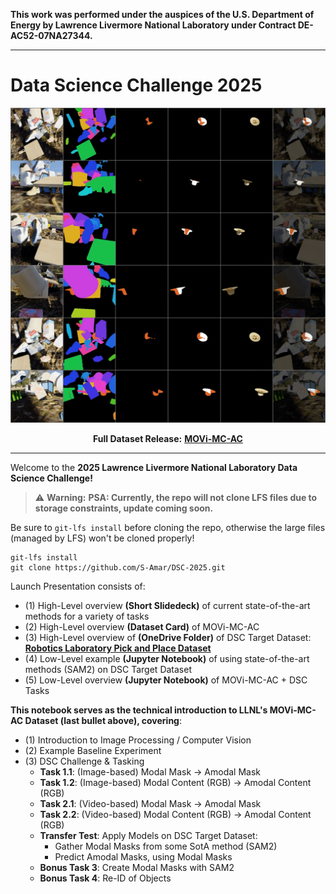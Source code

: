 **This work was performed under the auspices of the U.S. Department of Energy by Lawrence Livermore National Laboratory under Contract DE-AC52-07NA27344.**

---

# Data Science Challenge 2025

<div align="center">

[![Alt Text](ex_vis.png)](https://huggingface.co/datasets/Amar-S/MOVi-MC-AC)

**Full Dataset Release:** [**MOVi-MC-AC**](https://huggingface.co/datasets/Amar-S/MOVi-MC-AC)

</div>

---

Welcome to the **2025 Lawrence Livermore National Laboratory Data Science Challenge!**

> ⚠️ **Warning:**
> **PSA: Currently, the repo will not clone LFS files due to storage constraints, update coming soon.**

Be sure to `git-lfs install` before cloning the repo, otherwise the large files (managed by LFS) won't be cloned properly!

```
git-lfs install
git clone https://github.com/S-Amar/DSC-2025.git
```

Launch Presentation consists of:
- (1) High-Level overview **(Short Slidedeck)** of current state-of-the-art methods for a variety of tasks
- (2) High-Level overview **(Dataset Card)** of MOVi-MC-AC
- (3) High-Level overview of **(OneDrive Folder)** of DSC Target Dataset: <u>**Robotics Laboratory Pick and Place Dataset**</u>
- (4) Low-Level example **(Jupyter Notebook)** of using state-of-the-art methods (SAM2) on DSC Target Dataset
- (5) Low-Level overview **(Jupyter Notebook)** of MOVi-MC-AC + DSC Tasks

**This notebook serves as the technical introduction to LLNL's MOVi-MC-AC Dataset (last bullet above), covering**:
- (1) Introduction to Image Processing / Computer Vision
- (2) Example Baseline Experiment
- (3) DSC Challenge & Tasking
  - **Task 1.1**: (Image-based) Modal Mask -> Amodal Mask
  - **Task 1.2**: (Image-based) Modal Content (RGB) -> Amodal Content (RGB)
  - **Task 2.1**: (Video-based) Modal Mask -> Amodal Mask
  - **Task 2.2**: (Video-based) Modal Content (RGB) -> Amodal Content (RGB)
  - **Transfer Test**: Apply Models on DSC Target Dataset:
    - Gather Modal Masks from some SotA method (SAM2)
    - Predict Amodal Masks, using Modal Masks
  - **Bonus Task 3**: Create Modal Masks with SAM2
  - **Bonus Task 4**: Re-ID of Objects
